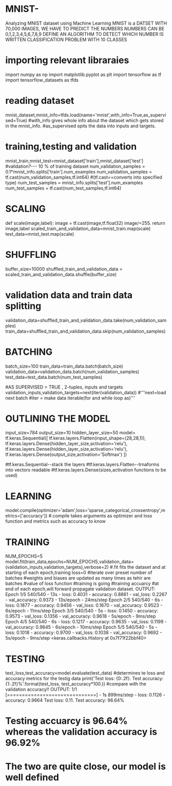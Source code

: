 # MNIST-
Analyzing MNIST dataset using Machine Learning
MNIST is a  DATSET WITH 70,000 IMAGES, WE HAVE TO PREDICT THE NUMBERS
NUMBERS CAN BE 0,1,2,3,4,5,6,7,8,9
DEFINE AN ALGORITHM TO DETECT WHICH NUMBER IS WRITTEN
CLASSIFICATION PROBLEM WITH 10 CLASSES

# importing relevant libraraies
import numpy as np
import matplotlib.pyplot as plt
import tensorflow as tf
import tensorflow_datasets as tfds

# reading dataset
mnist_dataset,mnist_info=tfds.load(name='mnist',with_info=True,as_supervised=True)
#with_info gives whole info about the dataset which gets stored in the mnist_info.
#as_supervised spits the data into inputs and targets.

# training,testing and validation
mnist_train,mnist_test=mnist_dataset['train'],mnist_dataset['test']
#validation?--- 10 % of training dataset
num_validation_samples = 0.1*mnist_info.splits['train'].num_examples
num_validation_samples = tf.cast(num_validation_samples,tf.int64)
#(tf.cast==converts into specified type)
num_test_samples = mnist_info.splits['test'].num_examples
num_test_samples = tf.cast(num_test_samples,tf.int64)
# SCALING 
def scale(image,label):
  image = tf.cast(image,tf.float32)
  image/=255.
  return image,label
scaled_train_and_validation_data=mnist_train.map(scale)
test_data=mnist_test.map(scale)
# SHUFFLING
buffer_size=10000
shuffled_train_and_validation_data = scaled_train_and_validation_data.shuffle(buffer_size)
# validation data and train data splitting
validation_data=shuffled_train_and_validation_data.take(num_validation_samples)
train_data=shuffled_train_and_validation_data.skip(num_validation_samples)
# BATCHING
batch_size=100
train_data=train_data.batch(batch_size)
validation_data=validation_data.batch(num_validation_samples)
test_data=test_data.batch(num_test_samples)

#AS SUPERVISED = TRUE , 2-tuples, inputs and targets
validation_inputs,validation_targets=next(iter(validation_data))
#'''next=load next batch
#iter = make data iterable(for and while loop as)'''

# OUTLINING THE MODEL
input_size=784
output_size=10
hidden_layer_size=50
model= tf.keras.Sequential([
        tf.keras.layers.Flatten(input_shape=(28,28,1)),
        tf.keras.layers.Dense(hidden_layer_size,activation='relu'),
        tf.keras.layers.Dense(hidden_layer_size,activation='relu'),
        tf.keras.layers.Dense(output_size,activation='Softmax')
])

#tf.keras.Sequential--stack the layers
#tf.keras.layers.Flatten--trnaforms into vectors readable
#tf.keras.layers.Dense(sizes,activation functions to be used)


# LEARNING
model.compile(optimizer='adam',loss='sparse_categorical_crossentropy',metrics=['accuracy'])
#.compile takes arguments as optimizer and loss function and metrics such as accuracy to know

# TRAINING
NUM_EPOCHS=5
model.fit(train_data,epochs=NUM_EPOCHS,validation_data=(validation_inputs,validation_targets),verbose=2)
#.fit fits the dataset and at starting of each epoch,training loss=0
#iterate over preset number of batches
#weights and biases are updated as many times as tehir are batches
#value of loss function
#training is going
#training accuarcy
#at end of each epoch,will forward propagate validation dataset.
OUTPUT:
Epoch 1/5
540/540 - 13s - loss: 0.4031 - accuracy: 0.8861 - val_loss: 0.2267 - val_accuracy: 0.9373 - 13s/epoch - 24ms/step
Epoch 2/5
540/540 - 6s - loss: 0.1877 - accuracy: 0.9456 - val_loss: 0.1670 - val_accuracy: 0.9523 - 6s/epoch - 11ms/step
Epoch 3/5
540/540 - 5s - loss: 0.1450 - accuracy: 0.9573 - val_loss: 0.1356 - val_accuracy: 0.9618 - 5s/epoch - 9ms/step
Epoch 4/5
540/540 - 6s - loss: 0.1217 - accuracy: 0.9635 - val_loss: 0.1199 - val_accuracy: 0.9645 - 6s/epoch - 10ms/step
Epoch 5/5
540/540 - 5s - loss: 0.1018 - accuracy: 0.9700 - val_loss: 0.1038 - val_accuracy: 0.9692 - 5s/epoch - 9ms/step
<keras.callbacks.History at 0x7f71f22bbf40>

# TESTING
test_loss,test_accuracy=model.evaluate(test_data)
#determines te loss and accuracy metrics for the testig data
print('Test loss: {0:.2f}. Test accuracy: {1:.2f}%'.format(test_loss, test_accuracy*100.))
#compare with the validation accuracy!!
OUTPUT:
1/1 [==============================] - 1s 899ms/step - loss: 0.1126 - accuracy: 0.9664
Test loss: 0.11. Test accuracy: 96.64%

# Testing accuarcy is 96.64% whereas the validation accuracy is 96.92%
# The two are quite close, our model is well defined
